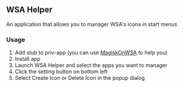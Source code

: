 ## WSA Helper

An application that allows you to manager WSA's icons in start menus

### Usage
1. Add stub to priv-app (you can use [MagiskOnWSA](https://github.com/LSPosed/MagiskOnWSA) to help you)
2. Install app
3. Launch WSA Helper and select the apps you want to manager
4. Click the setting button on bottom left
5. Select Create Icon or Delete Icon in the popup dialog
